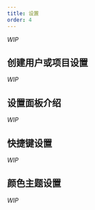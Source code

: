 ```yaml
---
title: 设置
order: 4
---
```


_WIP_

## 创建用户或项目设置

_WIP_

## 设置面板介绍

_WIP_

## 快捷键设置

_WIP_

## 颜色主题设置

_WIP_
